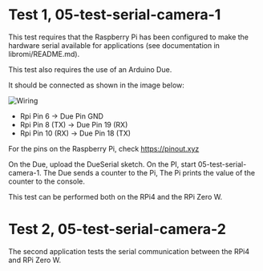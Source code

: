 
# Test 1, 05-test-serial-camera-1

This test requires that the Raspberry Pi has been configured to make
the hardware serial available for applications (see documentation in
libromi/README.md).

This test also requires the use of an Arduino Due.

It should be connected as shown in the image below:

![Wiring](wiring.jpg)


* Rpi Pin 6 -> Due Pin GND 
* Rpi Pin 8 (TX) -> Due Pin 19 (RX)
* Rpi Pin 10 (RX) -> Due Pin 18 (TX)

For the pins on the Raspberry Pi, check https://pinout.xyz

On the Due, upload the DueSerial sketch. On the PI, start
05-test-serial-camera-1. The Due sends a counter to the Pi, The Pi
prints the value of the counter to the console.

This test can be performed both on the RPi4 and the RPi Zero W.


# Test 2, 05-test-serial-camera-2

The second application tests the serial communication between the RPi4
and RPi Zero W. 
